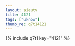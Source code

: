 ```yaml
--- 
layout: sieutv
title: 4121
tags: ["uknow"]
thumb_re: q7t14121
---
```

{% include q7t1 key="4121" %} 
